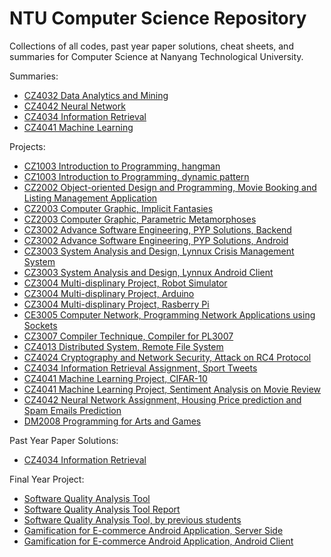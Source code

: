 # NTU Computer Science Repository

Collections of all codes, past year paper solutions, cheat sheets, and summaries for Computer Science at Nanyang Technological University.

Summaries:

- [CZ4032 Data Analytics and Mining](https://github.com/Andyccs/data-mining-summary)
- [CZ4042 Neural Network](https://github.com/Andyccs/neural-network-summary)
- [CZ4034 Information Retrieval](https://github.com/Andyccs/CZ4034-information-retrieval-summary)
- [CZ4041 Machine Learning](https://github.com/Andyccs/CZ4041-machine-learning-summary)

Projects:

- [CZ1003 Introduction to Programming, hangman](https://github.com/Andyccs/ntucs-repo/blob/master/CZ1003/hangman.py)
- [CZ1003 Introduction to Programming, dynamic pattern](https://github.com/Andyccs/ntucs-repo/blob/master/CZ1003/dynamic_pattern.py)
- [CZ2002 Object-oriented Design and Programming, Movie Booking and Listing Management Application](https://github.com/Andyccs/CZ2002-moblima)
- [CZ2003 Computer Graphic, Implicit Fantasies](https://github.com/Andyccs/ntucs-repo/tree/master/CZ2003/Assignment1.wrl)
- [CZ2003 Computer Graphic, Parametric Metamorphoses](https://github.com/Andyccs/ntucs-repo/tree/master/CZ2003/Assignment2.wrl)
- [CZ3002 Advance Software Engineering, PYP Solutions, Backend](https://github.com/Andyccs/PYP_Cloud)
- [CZ3002 Advance Software Engineering, PYP Solutions, Android](https://github.com/Andyccs/PYP_Android)
- [CZ3003 System Analysis and Design, Lynnux Crisis Management System](https://github.com/soelynn/LynnuxCMS)
- [CZ3003 System Analysis and Design, Lynnux Android Client](https://github.com/soelynn/LynnuxFOS_Android)
- [CZ3004 Multi-displinary Project, Robot Simulator](https://github.com/imdreamrunner/RobotSimulator)
- [CZ3004 Multi-displinary Project, Arduino](https://github.com/Andyccs/MDP_Arduino)
- [CZ3004 Multi-displinary Project, Rasberry Pi](https://github.com/Andyccs/rpicomm)
- [CE3005 Computer Network, Programming Network Applications using Sockets](https://github.com/Andyccs/rfc865udp)
- [CZ3007 Compiler Technique, Compiler for PL3007](https://github.com/Andyccs/PL3007Compiler)
- [CZ4013 Distributed System, Remote File System](https://github.com/cly753/CX4013-Remote-File-System)
- [CZ4024 Cryptography and Network Security, Attack on RC4 Protocol](https://github.com/Andyccs/CZ4024AttackRC4)
- [CZ4034 Information Retrieval Assignment, Sport Tweets](https://github.com/Andyccs/sport-news-retrieval)
- [CZ4041 Machine Learning Project, CIFAR-10](https://github.com/Andyccs/cifar10)
- [CZ4041 Machine Learning Project, Sentiment Analysis on Movie Review](https://github.com/soelynn/SAM)
- [CZ4042 Neural Network Assignment, Housing Price prediction and Spam Emails Prediction](https://github.com/Andyccs/Neural-Network-Assignment)
- [DM2008 Programming for Arts and Games](https://github.com/Andyccs/Programming-for-Art-and-Games)

Past Year Paper Solutions:

- [CZ4034 Information Retrieval](https://github.com/Andyccs/information-retrieval-pyp)

Final Year Project:

- [Software Quality Analysis Tool](https://github.com/Andyccs/sqat)
- [Software Quality Analysis Tool Report](https://github.com/Andyccs/sqat-report)
- [Software Quality Analysis Tool, by previous students](https://github.com/Andyccs/sqat-archived)
- [Gamification for E-commerce Android Application, Server Side](https://github.com/Andyccs/nwk_mall)
- [Gamification for E-commerce Android Application, Android Client](https://github.com/Andyccs/nwk_android)

